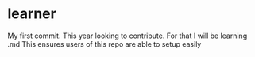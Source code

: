 # learner

My first commit.
This year looking to contribute.
For that I will be learning .md
This ensures users of this repo are able to setup easily
